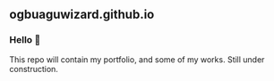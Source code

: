 ## ogbuaguwizard.github.io

### Hello 👋

This repo will contain my portfolio, and some of my works.
Still under construction.
